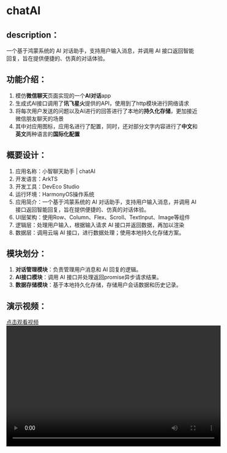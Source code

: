 # chatAI
## description：
  一个基于鸿蒙系统的 AI 对话助手，支持用户输入消息，并调用 AI 接口返回智能回复，旨在提供便捷的、仿真的对话体验。

## 功能介绍：
1. 模仿**微信聊天**页面实现的一个**AI对话**app
2. 生成式AI接口调用了**讯飞星火**提供的API，使用到了http模块进行网络请求
3. 将每次用户发送的问题以及AI进行的回答进行了本地的**持久化存储**，更加接近微信朋友聊天的场景
4. 其中对应用图标，应用名进行了配置，同时，还对部分文字内容进行了**中文**和**英文**两种语言的**国际化配置**

## 概要设计：
1. 应用名称：小智聊天助手 | chatAI
2. 开发语言：ArkTS
3. 开发工具：DevEco Studio
4. 运行环境：HarmonyOS操作系统
5. 应用简介：一个基于鸿蒙系统的 AI 对话助手，支持用户输入消息，并调用 AI 接口返回智能回复，旨在提供便捷的、仿真的对话体验。
6. UI层架构：使用Row、Column、Flex、Scroll、TextInput、Image等组件
7. 逻辑层：处理用户输入，根据输入请求 AI 接口并返回数据，再加以渲染
8. 数据层：调用云端 AI 接口，进行数据处理；使用本地持久化存储方案。

## 模块划分：
1. **对话管理模块**：负责管理用户消息和 AI 回复的逻辑。
2. **AI接口模块**：调用 AI 接口并处理返回promise异步请求结果。
3. **数据存储模块**：基于本地持久化存储，存储用户会话数据和历史记录。

## 演示视频：
[点击观看视频](https://github.com/kaikaiGit/chatAI/blob/main/chatAI_effect.mp4)
<video width="560" height="315" controls>
  <source src="https://github.com/kaikaiGit/chatAI/blob/main/chatAI_effect.mp4" type="video/mp4">
  您的浏览器不支持视频标签。
</video>


